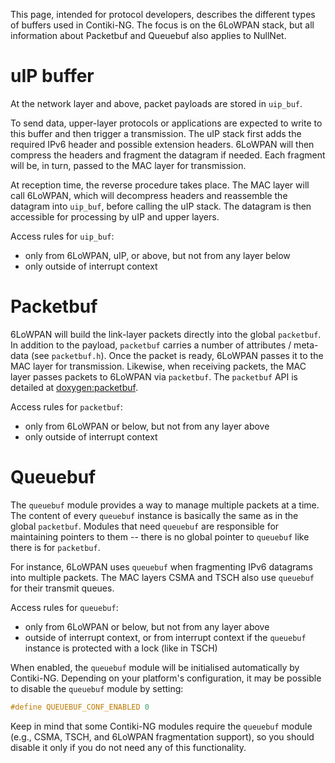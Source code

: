 This page, intended for protocol developers, describes the different types of buffers used in Contiki-NG.
The focus is on the 6LoWPAN stack, but all information about Packetbuf and Queuebuf also applies to NullNet.

# uIP buffer

At the network layer and above, packet payloads are stored in `uip_buf`.

To send data, upper-layer protocols or applications are expected to write to this buffer and then trigger a transmission.
The uIP stack first adds the required IPv6 header and possible extension headers.
6LoWPAN will then compress the headers and fragment the datagram if needed.
Each fragment will be, in turn, passed to the MAC layer for transmission.

At reception time, the reverse procedure takes place.
The MAC layer will call 6LoWPAN, which will decompress headers and reassemble the datagram into `uip_buf`, before calling the uIP stack.
The datagram is then accessible for processing by uIP and upper layers.

Access rules for `uip_buf`:
* only from 6LoWPAN, uIP, or above, but not from any layer below
* only outside of interrupt context

# Packetbuf

6LoWPAN will build the link-layer packets directly into the global `packetbuf`.
In addition to the payload, `packetbuf` carries a number of attributes / meta-data (see `packetbuf.h`).
Once the packet is ready, 6LoWPAN passes it to the MAC layer for transmission.
Likewise, when receiving packets, the MAC layer passes packets to 6LoWPAN via `packetbuf`.
The `packetbuf` API is detailed at [doxygen:packetbuf].

Access rules for `packetbuf`:
* only from 6LoWPAN or below, but not from any layer above
* only outside of interrupt context

# Queuebuf

The `queuebuf` module provides a way to manage multiple packets at a time.
The content of every `queuebuf` instance is basically the same as in the global `packetbuf`.
Modules that need `queuebuf` are responsible for maintaining pointers to them -- there is no global pointer to `queuebuf` like there is for `packetbuf`.

For instance, 6LoWPAN uses `queuebuf` when fragmenting IPv6 datagrams into multiple packets.
The MAC layers CSMA and TSCH also use `queuebuf` for their transmit queues.

Access rules for `queuebuf`:
* only from 6LoWPAN or below, but not from any layer above
* outside of interrupt context, or from interrupt context if the `queuebuf` instance is protected with a lock (like in TSCH)

When enabled, the `queuebuf` module will be initialised automatically by Contiki-NG. Depending on your platform's configuration, it may be possible to disable the `queuebuf` module by setting:

```c
#define QUEUEBUF_CONF_ENABLED 0
```

Keep in mind that some Contiki-NG modules require the `queuebuf` module (e.g., CSMA, TSCH, and 6LoWPAN fragmentation support), so you should disable it only if you do not need any of this functionality.

[doxygen:packetbuf]: https://contiki-ng.readthedocs.io/en/latest/_api/group__packetbuf.html
